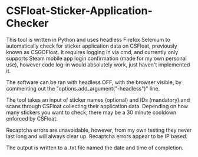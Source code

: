 # CSFloat-Sticker-Application-Checker
This tool is written in Python and uses headless Firefox Selenium to automatically check for sticker application data on CSFloat, previously known as CSGOFloat. It requires logging in via cmd, and currently only supports Steam mobile app login confirmation (made for my own personal use), however code log-in would absolutely work, just haven't implemented it.

The software can be ran with headless OFF, with the browser visible, by commenting out the "options.add_argument("-headless")" line.

The tool takes an input of sticker names (optional) and IDs (mandatory) and scans through CSFloat collecting their application data. Depending on how many stickers you want to check, there may be a 30 minute cooldown enforced by CSFloat.

Recaptcha errors are unavoidable, however, from my own testing they never last long and will always clear up. Recaptcha errors appear to be IP based.

The output is written to a .txt file named the date and time of completion.
